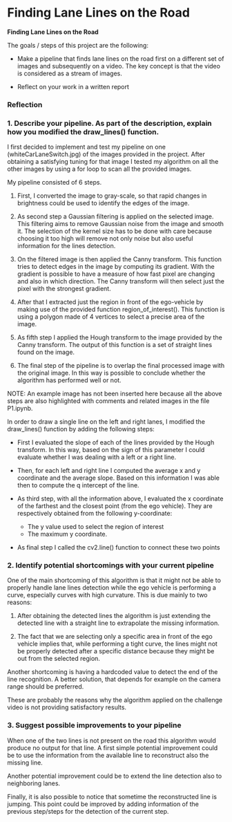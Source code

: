 # **Finding Lane Lines on the Road** 

**Finding Lane Lines on the Road**

The goals / steps of this project are the following:

* Make a pipeline that finds lane lines on the road first on a different set of images and subsequently on a video. The key concept is that the video is considered as a stream of images.

* Reflect on your work in a written report

### Reflection

### 1. Describe your pipeline. As part of the description, explain how you modified the draw_lines() function.

I first decided to implement and test my pipeline on one (whiteCarLaneSwitch.jpg) of the images provided in the project. After obtaining a satisfying tuning for that image I tested my algorithm on all the other images by using a for loop to scan all the provided images.

My pipeline consisted of 6 steps. 

1) First, I converted the image to gray-scale, so that rapid changes in brightness could be used to identify the edges of the image.

2) As second step a Gaussian filtering is applied on the selected image. This filtering aims to remove Gaussian noise from the image and smooth it. The selection of the kernel size has to be done with care because choosing it too high will remove not only noise but also useful information for the lines detection.

3) On the filtered image is then applied the Canny transform. This function tries to detect edges in the image by computing its gradient. With the gradient is possible to have a measure of how fast pixel are changing and also in which direction. The Canny transform will then select just the pixel with the strongest gradient. 

4) After that I extracted just the region in front of the ego-vehicle by making use of the provided function region_of_interest().
This function is using a polygon made of 4 vertices to select a precise area of the image.

5) As fifth step I applied the Hough transform to the image provided by the Canny transform. The output  of this function is a set of straight lines found on the image.

6) The final step of the pipeline is to overlap the final processed image with the original image. In this way is possible to conclude whether the algorithm has performed well or not.

NOTE: An example image has not been inserted here because all the above steps are also highlighted with comments and related images in the file P1.ipynb.


In order to draw a single line on the left and right lanes, I modified the draw_lines() function by adding the following steps:

- First I evaluated the slope of each of the lines provided by the Hough transform. In this way, based on the sign of this parameter I could evaluate whether I was dealing with a left or a right line.

- Then, for each left and right line I computed the average x and y coordinate and the average slope. Based on this information I was able then to compute the q intercept of the line.

- As third step, with all the information above, I evaluated the x coordinate of the farthest and the closest point (from the ego vehicle). They are respectively obtained from the following y-coordinate:
    - The y value used to select the region of interest
    - The maximum y coordinate. 

- As final step I called the cv2.line() function to connect these two points

### 2. Identify potential shortcomings with your current pipeline

One of the main shortcoming of this algorithm is that it might not be able to properly handle lane lines detection while the ego vehicle is performing a curve, especially curves with high curvature. This is due mainly to two reasons:

  1) After obtaining the detected lines the algorithm is just extending the detected line with a straight line to extrapolate the missing information. 
  
  2) The fact that we are selecting only a specific area in front of the ego vehicle implies that, while performing a tight curve, the lines might not be properly detected after a specific distance because they might be out from the selected region.

Another shortcoming is having a hardcoded value to detect the end of the line recognition. A better solution, that depends for example on the camera range should be preferred.

These are probably the reasons why the algorithm applied on the challenge video is not providing satisfactory results.

### 3. Suggest possible improvements to your pipeline

When one of the two lines is not present on the road this algorithm would produce no output for that line. A first simple potential improvement could be to use the information from the available line to reconstruct also the missing line.

Another potential improvement could be to extend the line detection also to neighboring lanes. 

Finally, it is also possible to notice that sometime the reconstructed line is jumping. This point could be improved by adding information of the previous step/steps for the detection of the current step.
